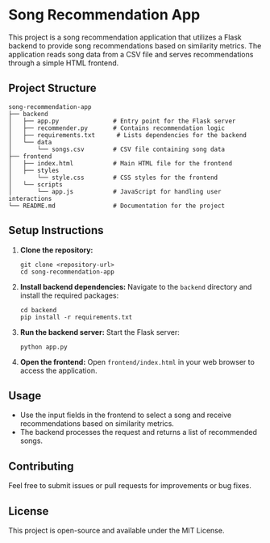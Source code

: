 # Song Recommendation App

This project is a song recommendation application that utilizes a Flask backend to provide song recommendations based on similarity metrics. The application reads song data from a CSV file and serves recommendations through a simple HTML frontend.

## Project Structure

```
song-recommendation-app
├── backend
│   ├── app.py               # Entry point for the Flask server
│   ├── recommender.py       # Contains recommendation logic
│   ├── requirements.txt      # Lists dependencies for the backend
│   └── data
│       └── songs.csv        # CSV file containing song data
├── frontend
│   ├── index.html           # Main HTML file for the frontend
│   ├── styles
│       └── style.css        # CSS styles for the frontend
│   └── scripts
│       └── app.js           # JavaScript for handling user interactions
└── README.md                # Documentation for the project
```

## Setup Instructions

1. **Clone the repository:**
   ```
   git clone <repository-url>
   cd song-recommendation-app
   ```

2. **Install backend dependencies:**
   Navigate to the `backend` directory and install the required packages:
   ```
   cd backend
   pip install -r requirements.txt
   ```

3. **Run the backend server:**
   Start the Flask server:
   ```
   python app.py
   ```

4. **Open the frontend:**
   Open `frontend/index.html` in your web browser to access the application.

## Usage

- Use the input fields in the frontend to select a song and receive recommendations based on similarity metrics.
- The backend processes the request and returns a list of recommended songs.

## Contributing

Feel free to submit issues or pull requests for improvements or bug fixes. 

## License

This project is open-source and available under the MIT License.